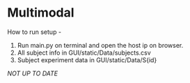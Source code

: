 # Multimodal

How to run setup - 
1) Run main.py on terminal and open the host ip on browser.
2) All subject info in GUI/static/Data/subjects.csv
3) Subject experiment data in GUI/static/Data/S{id}

*NOT UP TO DATE*
